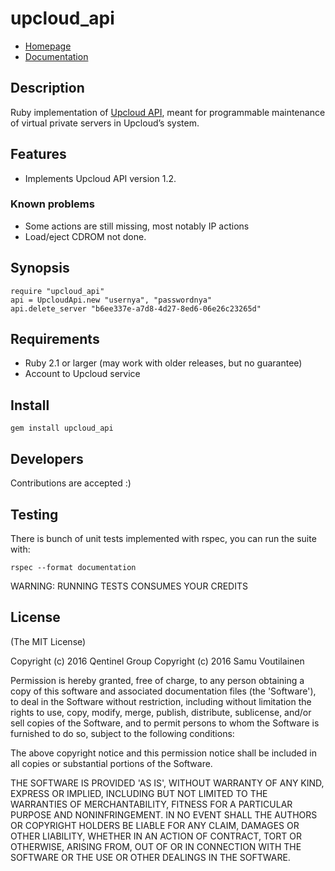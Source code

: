 # upcloud_api

- [Homepage](https://github.com/Smarre/upcloud_api)
- [Documentation](http://www.rubydoc.info/gems/upcloud_api)

## Description

Ruby implementation of [Upcloud API](https://www.upcloud.com/documentation/api/),
meant for programmable maintenance of virtual private servers in Upcloud’s system.

## Features

* Implements Upcloud API version 1.2.

### Known problems

* Some actions are still missing, most notably IP actions
* Load/eject CDROM not done.

## Synopsis

    require "upcloud_api"
    api = UpcloudApi.new "usernya", "passwordnya"
    api.delete_server "b6ee337e-a7d8-4d27-8ed6-06e26c23265d"

## Requirements

* Ruby 2.1 or larger (may work with older releases, but no guarantee)
* Account to Upcloud service

## Install

    gem install upcloud_api

## Developers

Contributions are accepted :)

## Testing

There is bunch of unit tests implemented with rspec, you can run the suite with:

    rspec --format documentation

WARNING: RUNNING TESTS CONSUMES YOUR CREDITS

## License

(The MIT License)

Copyright (c) 2016 Qentinel Group
Copyright (c) 2016 Samu Voutilainen

Permission is hereby granted, free of charge, to any person obtaining
a copy of this software and associated documentation files (the
'Software'), to deal in the Software without restriction, including
without limitation the rights to use, copy, modify, merge, publish,
distribute, sublicense, and/or sell copies of the Software, and to
permit persons to whom the Software is furnished to do so, subject to
the following conditions:

The above copyright notice and this permission notice shall be
included in all copies or substantial portions of the Software.

THE SOFTWARE IS PROVIDED 'AS IS', WITHOUT WARRANTY OF ANY KIND,
EXPRESS OR IMPLIED, INCLUDING BUT NOT LIMITED TO THE WARRANTIES OF
MERCHANTABILITY, FITNESS FOR A PARTICULAR PURPOSE AND NONINFRINGEMENT.
IN NO EVENT SHALL THE AUTHORS OR COPYRIGHT HOLDERS BE LIABLE FOR ANY
CLAIM, DAMAGES OR OTHER LIABILITY, WHETHER IN AN ACTION OF CONTRACT,
TORT OR OTHERWISE, ARISING FROM, OUT OF OR IN CONNECTION WITH THE
SOFTWARE OR THE USE OR OTHER DEALINGS IN THE SOFTWARE.
